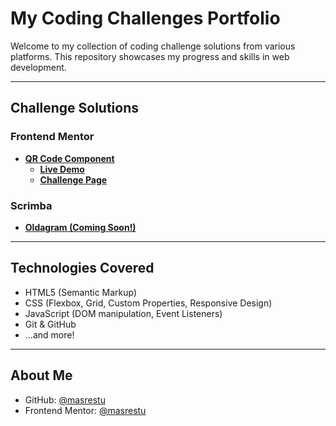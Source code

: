 # My Coding Challenges Portfolio

Welcome to my collection of coding challenge solutions from various platforms. This repository showcases my progress and skills in web development.

---

## Challenge Solutions

### Frontend Mentor

* **[QR Code Component](frontend-mentor/qr-code-component/)**
    * [**Live Demo**](https://masrestu.github.io/coding-challenges/frontend-mentor/qr-code-component/)
    * [**Challenge Page**](https://www.frontendmentor.io/challenges/qr-code-component-iux_sIO_H)

### Scrimba

* **[Oldagram (Coming Soon!)](scrimba/your-next-scrimba-challenge-folder/)**

---

## Technologies Covered

- HTML5 (Semantic Markup)
- CSS (Flexbox, Grid, Custom Properties, Responsive Design)
- JavaScript (DOM manipulation, Event Listeners)
- Git & GitHub
- ...and more!

---

## About Me

- GitHub: [@masrestu](https://github.com/masrestu)
- Frontend Mentor: [@masrestu](https://www.frontendmentor.io/profile/masrestu)